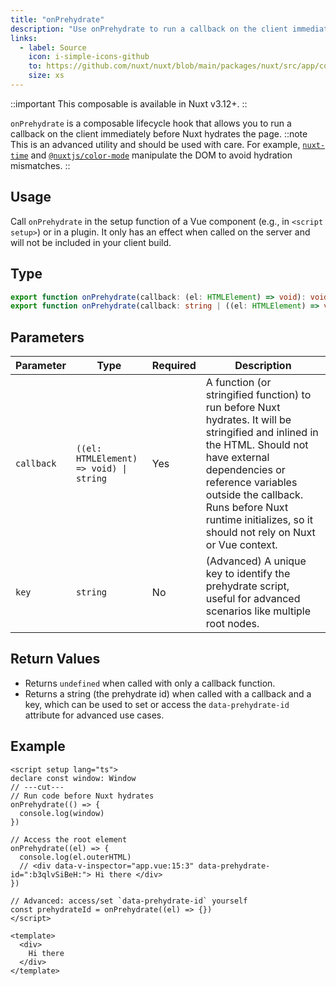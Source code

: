 ```yaml
---
title: "onPrehydrate"
description: "Use onPrehydrate to run a callback on the client immediately before Nuxt hydrates the page."
links:
  - label: Source
    icon: i-simple-icons-github
    to: https://github.com/nuxt/nuxt/blob/main/packages/nuxt/src/app/composables/ssr.ts
    size: xs
---
```


::important
This composable is available in Nuxt v3.12+.
::

`onPrehydrate` is a composable lifecycle hook that allows you to run a callback on the client immediately before Nuxt hydrates the page.
::note
This is an advanced utility and should be used with care. For example, [`nuxt-time`](https://github.com/danielroe/nuxt-time/pull/251) and [`@nuxtjs/color-mode`](https://github.com/nuxt-modules/color-mode/blob/main/src/script.js) manipulate the DOM to avoid hydration mismatches.
::

## Usage

Call `onPrehydrate` in the setup function of a Vue component (e.g., in `<script setup>`) or in a plugin. It only has an effect when called on the server and will not be included in your client build.

## Type

```ts [Signature]
export function onPrehydrate(callback: (el: HTMLElement) => void): void
export function onPrehydrate(callback: string | ((el: HTMLElement) => void), key?: string): undefined | string
```

## Parameters

| Parameter | Type | Required | Description |
| ---- | --- | --- | --- |
| `callback` | `((el: HTMLElement) => void) \| string` | Yes | A function (or stringified function) to run before Nuxt hydrates. It will be stringified and inlined in the HTML. Should not have external dependencies or reference variables outside the callback. Runs before Nuxt runtime initializes, so it should not rely on Nuxt or Vue context. |
| `key` | `string` | No | (Advanced) A unique key to identify the prehydrate script, useful for advanced scenarios like multiple root nodes. |

## Return Values

- Returns `undefined` when called with only a callback function.
- Returns a string (the prehydrate id) when called with a callback and a key, which can be used to set or access the `data-prehydrate-id` attribute for advanced use cases.

## Example

```vue twoslash [app/app.vue]
<script setup lang="ts">
declare const window: Window
// ---cut---
// Run code before Nuxt hydrates
onPrehydrate(() => {
  console.log(window)
})

// Access the root element
onPrehydrate((el) => {
  console.log(el.outerHTML)
  // <div data-v-inspector="app.vue:15:3" data-prehydrate-id=":b3qlvSiBeH:"> Hi there </div>
})

// Advanced: access/set `data-prehydrate-id` yourself
const prehydrateId = onPrehydrate((el) => {})
</script>

<template>
  <div>
    Hi there
  </div>
</template>
```
